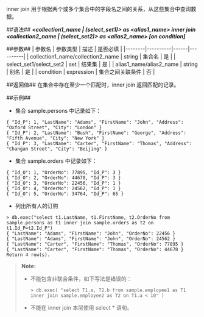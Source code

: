 
inner join 用于根据两个或多个集合中的字段名之间的关系，从这些集合中查询数据。

##语法##
***\<collection1_name | (select_set1)\> as \<alias1_name\> inner join \<collection2_name | (select_set2)\> as \<alias2_name\> [on condition]***

##参数##
| 参数名 | 参数类型 | 描述 | 是否必填 |
|--------|----------|------|----------|
| collection1_name/collection2_name | string | 集合名  | 是 |
| select_set1/select_set2 | set | 结果集  | 是 |
| alias1_name/alias2_name | string | 别名  | 是 |
| condition | expression | 集合之间关联条件  | 否 |

##返回值##
在集合中存在至少一个匹配时，inner join 返回匹配的记录。

##示例##

   * 集合 sample.persons 中记录如下：

   ```lang-json
   { "Id_P": 1, "LastName": "Adams", "FirstName": "John", "Address": "Oxford Street", "City": "London" }
   { "Id_P": 2, "LastName": "Bush", "FirstName": "George", "Address": "Fifth Avenue", "City": "New York" }
   { "Id_P": 3, "LastName": "Carter", "FirstName": "Thomas", "Address": "Changan Street", "City": "Beijing" }
   ```

   * 集合 sample.orders 中记录如下：

   ```lang-json
   { "Id_O": 1, "OrderNo": 77895, "Id_P": 3 }
   { "Id_O": 2, "OrderNo": 44678, "Id_P": 3 }
   { "Id_O": 3, "OrderNo": 22456, "Id_P": 1 }
   { "Id_O": 4, "OrderNo": 24562, "Id_P": 1 }
   { "Id_O": 5, "OrderNo": 34764, "Id_P": 65 }
   ```


   *  列出所有人的订购 

   ```lang-javascript
   > db.exec("select t1.LastName, t1.FirstName, t2.OrderNo from sample.persons as t1 inner join sample.orders as t2 on t1.Id_P=t2.Id_P")
   { "LastName": "Adams", "FirstName": "John", "OrderNo": 22456 }
   { "LastName": "Adams", "FirstName": "John", "OrderNo": 24562 }
   { "LastName": "Carter", "FirstName": "Thomas", "OrderNo": 77895 }
   { "LastName": "Carter", "FirstName": "Thomas", "OrderNo": 44678 }
   Return 4 row(s).
   ```

   >**Note:**
   >
   > * 不能包含非联合条件，如下写法是错误的：
   >
   >   ```lang-javascript
   >   > db.exec( "select T1.a, T2.b from sample.employee1 as T1 inner join sample.employee2 as T2 on T1.a < 10" ) 
   >   ```
   > * 不能在 inner join 本层使用 select * 语句。
